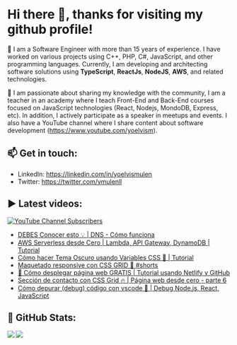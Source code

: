 # Hi there 👋, thanks for visiting my github profile!

🔭 I am a Software Engineer with more than 15 years of experience. I have worked on various projects using C++, PHP, C#, JavaScript, and other programming languages. Currently, I am developing and architecting software solutions using **TypeScript**, **ReactJs**, **NodeJS**, **AWS**, and related technologies.

🌱 I am passionate about sharing my knowledge with the community, I am a teacher in an academy where I teach Front-End and Back-End courses focused on JavaScript technologies (React, Nodejs, MondoDB, Express, etc). In addition, I actively participate as a speaker in meetups and events. I also have a YouTube channel where I share content about software development (https://www.youtube.com/yoelvism).

## 📫 Get in touch:
- LinkedIn: https://linkedin.com/in/yoelvismulen
- Twitter: https://twitter.com/ymulenll

## ▶ Latest videos:
<a href="https://www.youtube.com/yoelvism">
  <img alt="YouTube Channel Subscribers" src="https://img.shields.io/youtube/channel/subscribers/UCp28AG2NaDuzyVaAT--2NGQ?style=social">
</a>

<!-- YOUTUBE:START -->
- [DEBES Conocer esto 💡 | DNS - Cómo funciona](https://www.youtube.com/watch?v=UNF0aW6LY2U)
- [AWS Serverless desde Cero | Lambda, API Gateway, DynamoDB | Tutorial](https://www.youtube.com/watch?v=MxSF2GPz4HE)
- [Cómo hacer Tema Oscuro usando Variables CSS 🌙 | Tutorial](https://www.youtube.com/watch?v=yVrb-V9AnM4)
- [Maquetado responsive con CSS GRID 🚀 #shorts](https://www.youtube.com/watch?v=bcipOfwPlDE)
- [🚀 Cómo desplegar página web GRATIS | Tutorial usando Netlify y GitHub](https://www.youtube.com/watch?v=QJPQ3XdG11s)
- [Sección de contacto con CSS Grid 🔥 | Página web desde cero - parte 6](https://www.youtube.com/watch?v=95IG9wyiyhQ)
- [Cómo depurar &lpar;debug&rpar; código con vscode 🐞 | Debug Node.js, React, JavaScript](https://www.youtube.com/watch?v=BPWpialFWvM)
<!-- YOUTUBE:END -->

## 🔢 GitHub Stats:

<img align="left" src="https://github-readme-stats.vercel.app/api/top-langs/?username=ymulenll&layout=compact" />
<img align="left" src="https://github-readme-stats.vercel.app/api?username=ymulenll&count_private=true&include_all_commits=true&hide=contribs&hide_rank=true" />

<!--
**ymulenll/ymulenll** is a ✨ _special_ ✨ repository because its `README.md` (this file) appears on your GitHub profile.

Here are some ideas to get you started:

- 🔭 I’m currently working on ...
- 🌱 I’m currently learning ...
- 👯 I’m looking to collaborate on ...
- 🤔 I’m looking for help with ...
- 💬 Ask me about ...
- 📫 How to reach me: ...
- 😄 Pronouns: ...
- ⚡ Fun fact: ...
-->
